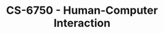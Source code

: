 ---
layout: course
title: CS-6750 - Human-Computer Interaction
aliases: HCI
course_id: CS-6750
permalink: /CS-6750/
avg_difficulty: 2.53
avg_rating: 4.12
avg_workload: 12.03
---